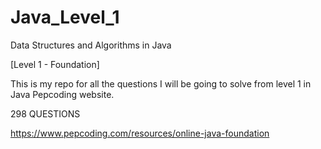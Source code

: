 # Java_Level_1
Data Structures and Algorithms in Java


[Level 1 - Foundation]


This is my repo for all the questions I will be going to solve from level 1 in Java Pepcoding website.


298 QUESTIONS

https://www.pepcoding.com/resources/online-java-foundation

